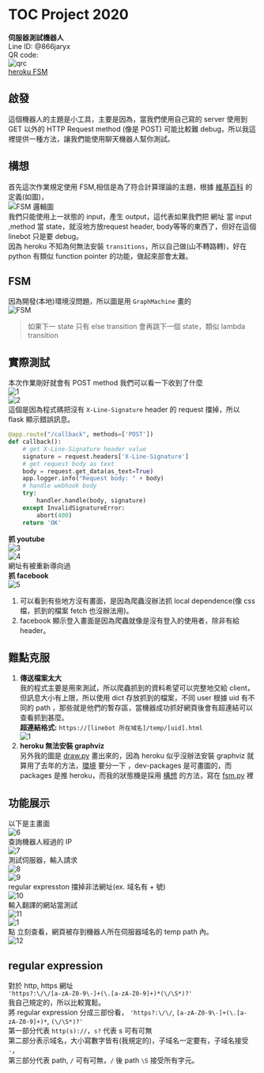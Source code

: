 # TOC Project 2020  
**伺服器測試機器人**  
Line ID: @866jaryx  
QR code:  
![qrc](imgs/qrc.png)  
[heroku FSM](https://asd4f5a.herokuapp.com/)  
## 啟發
這個機器人的主題是小工具，主要是因為，當我們使用自己寫的 server 使用到 GET 以外的 HTTP Request method (像是 POST) 可能比較難 debug，所以我這裡提供一種方法，讓我們能使用聊天機器人幫你測試。  

## 構想
首先這次作業規定使用 FSM,相信是為了符合計算理論的主題，根據 [維基百科](https://zh.wikipedia.org/wiki/%E6%9C%89%E9%99%90%E7%8A%B6%E6%80%81%E6%9C%BA) 的定義(如圖)，  
![FSM 邏輯圖](https://upload.wikimedia.org/wikipedia/commons/thumb/6/64/Finite_State_Machine_Logic.svg/800px-Finite_State_Machine_Logic.svg.png)  
我們只能使用上一狀態的 input，產生 output，這代表如果我們把 網址 當 input ,method 當 state，就沒地方放request header, body等等的東西了，但好在這個 linebot 只是要 debug。  
因為 heroku 不知為何無法安裝 `transitions`，所以自己做(山不轉路轉)，好在 python 有類似 function pointer 的功能，做起來部會太難。  
## FSM
因為開發(本地)環境沒問題，所以圖是用 `GraphMachine` 畫的  
![FSM](/fsm.png)  
> 如果下一 state 只有 else transition 會再跳下一個 state，類似 lambda transition
## 實際測試
本次作業剛好就會有 POST method 我們可以看一下收到了什麼  
![1](imgs/1.png)  
![2](imgs/2.png)  
這個是因為程式碼把沒有 `X-Line-Signature` header 的 request 擋掉，所以 flask 顯示錯誤訊息。  
```py
@app.route("/callback", methods=['POST'])
def callback():
    # get X-Line-Signature header value
    signature = request.headers['X-Line-Signature']
    # get request body as text
    body = request.get_data(as_text=True)
    app.logger.info("Request body: " + body)
    # handle webhook body
    try:
        handler.handle(body, signature)
    except InvalidSignatureError:
        abort(400)
    return 'OK'
```
**抓 youtube**  
![3](imgs/3.png)  
![4](imgs/4.png)  
網址有被重新導向過  
**抓 facebook**  
![5](imgs/5.png)  

1. 可以看到有些地方沒有畫面，是因為爬蟲沒辦法抓 local dependence(像 css 檔，抓到的檔案 fetch 也沒辦法用)。  
2. facebook 顯示登入畫面是因為爬蟲就像是沒有登入的使用者，除非有給 header。  

## 難點克服
1. **傳送檔案太大**  
我的程式主要是用來測試，所以爬蟲抓到的資料希望可以完整地交給 client，但訊息大小有上限，所以使用 dict 存放抓到的檔案，不同 user 根據 uid 有不同的 path ，那些就是他們的暫存區，當機器成功抓好網頁後會有超連結可以查看抓到甚麼。    
**超連結格式:** `https://[linebot 所在域名]/temp/[uid].html`  
![1](imgs/1.png)  
2. **heroku 無法安裝 graphviz**  
另外我的圖是 [draw.py](draw.py) 畫出來的，因為 heroku 似乎沒辦法安裝 graphviz 就算用了去年的方法，[環境](./Pipfile) 要分一下 ，dev-packages 是可畫圖的，而 packages 是推 heroku，而我的狀態機是採用 [構想](#構想) 的方法，寫在 [fsm.py](fsm.py) 裡  
## 功能展示
以下是主畫面  
![6](imgs/6.png)  
查詢機器人經過的 IP  
![7](imgs/7.png)  
測試伺服器，輸入請求  
![8](imgs/8.png)  
![9](imgs/9.png)  
regular expresston 擋掉非法網址(ex. 域名有 + 號)  
![10](imgs/10.png)  
輸入翻譯的網站當測試  
![11](imgs/11.png)  
![1](imgs/1.png)  
點 立刻查看，網頁被存到機器人所在伺服器域名的 temp path 內。  
![12](imgs/12.png)  
## regular expression  
對於 http, https 網址  
`'https?:\/\/[a-zA-Z0-9\-]+(\.[a-zA-Z0-9]+)*(\/\S*)?'`  
我自己規定的，所以比較寬鬆。  
將 regular expression 分成三部份看，
`'https?:\/\/`, `[a-zA-Z0-9\-]+(\.[a-zA-Z0-9]+)*`, `(\/\S*)?'`  
第一部分代表 `http(s)://`，`s?` 代表 s 可有可無  
第二部分表示域名，大小寫數字皆有(我規定的)，子域名一定要有，子域名接受 `-`，  
第三部分代表 path, `/` 可有可無，`/` 後 path `\S` 接受所有字元。